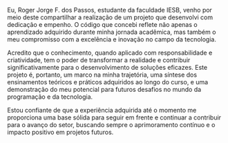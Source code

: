 Eu, Roger Jorge F. dos Passos, estudante da faculdade IESB, venho por meio deste compartilhar a realização de um projeto que desenvolvi com dedicação e empenho. O código que concebi reflete não apenas o aprendizado adquirido durante minha jornada acadêmica, mas também o meu compromisso com a excelência e inovação no campo da tecnologia.

Acredito que o conhecimento, quando aplicado com responsabilidade e criatividade, tem o poder de transformar a realidade e contribuir significativamente para o desenvolvimento de soluções eficazes. Este projeto é, portanto, um marco na minha trajetória, uma síntese dos ensinamentos teóricos e práticos adquiridos ao longo do curso, e uma demonstração do meu potencial para futuros desafios no mundo da programação e da tecnologia.

Estou confiante de que a experiência adquirida até o momento me proporciona uma base sólida para seguir em frente e continuar a contribuir para o avanço do setor, buscando sempre o aprimoramento contínuo e o impacto positivo em projetos futuros.